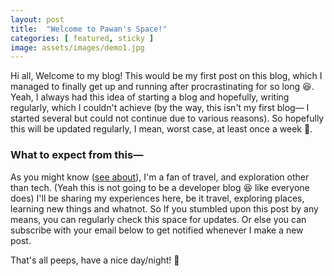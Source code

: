 ```yaml
---
layout: post
title:  "Welcome to Pawan's Space!"
categories: [ featured, sticky ]
image: assets/images/demo1.jpg
---
```

Hi all, Welcome to my blog! This would be my first post on this blog, which I managed to finally get up and running after procrastinating for so long 😆. Yeah, I always had this idea of starting a blog and hopefully, writing regularly, which I couldn't achieve (by the way, this isn't my first blog— I started several but could not continue due to various reasons). So hopefully this will be updated regularly, I mean, worst case, at least once a week 🤞.

### What to expect from this—

As you might know ([see about](https://blog.itspawanlive.me/about)), I'm a fan of travel, and exploration other than tech. (Yeah this is not going to be a developer blog 😆 like everyone does) I'll be sharing my experiences here, be it travel, exploring places, learning new things and whatnot. So If you stumbled upon this post by any means, you can regularly check this space for updates. Or else you can subscribe with your email below to get notified whenever I make a new post.

That's all peeps, have a nice day/night! 🎉

[jekyll-docs]: https://jekyllrb.com/docs/home
[jekyll-gh]:   https://github.com/jekyll/jekyll
[jekyll-talk]: https://talk.jekyllrb.com/
